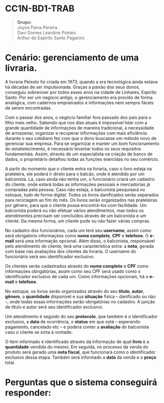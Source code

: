 # CC1N-BD1-TRAB
> <b>Grupo:</b><br>
Joyce Paiva Pereira.<br>
Davi Gomes Leardine Pontes.<br>
Arthur do Espírito Santo Paganini.

# Cenário: gerenciamento de uma livraria.
A livraria Peixoto foi criada em 1973, quando a era tecnológica ainda estava há décadas de ser impulsionada. Graças a paixão dos seus donos, conseguiu sobreviver por todos esses anos na cidade de Linhares, Espirito Santo. Por ser um negócio antigo, o gerenciamento era provido de forma analógica, com cadernos empoeirados e informações nem sempre fáceis de serem encontradas.

Com o passar dos anos, o negócio familiar fora passado dos pais para o filho mais velho. Sabendo que nos dias atuais é impossível lidar com a grande quantidade de informações de maneira tradicional, a necessidade de armazenar, organizar e recuperar informações com mais eficiência durante o seu cotidiano fez com que o dono buscasse um método novo de gerenciar sua empresa. Para se orgarnizar e manter um bom funcionamento do estabelecimento, é necessário levantar todos os seus requisitos fundamentais. Assim, através de um especialista na criação de banco de dados, o proprietário detalhou todas as funções exercidas no seu comércio.

A partir do momento que o cliente entra na livraria, caso o livro esteja na prateleira, ele poderá ir direto para o balcão, onde é atendido por um balconista. Lá, caso ainda não tenha um, o funcionário criará um cadastro do cliente, onde estará todas as informações pessoais e mercadorias já compradas pela pessoa. Caso não esteja, o balconista pesquisará no estoque, tudo de forma digital. Todos os livros danificados serão separados para reciclagem ao fim do mês. Os livros serão organizados nas prateleiras por gênero, para que o cliente possa encontrá-los com facilidade. Um balconista poderá ou não efetuar vários atendimentos, mas todos os atendimentos precisam ser concluídos através de um balconista e um cliente. Da mesma forma, um cliente pode ou não fazer várias compras.

No cadastro dos funcionários, cada um terá seu <b>username</b>, assim como será obrigatório informações como <b>nome completo</b>, <b>CPF</b> e <b>telefone</b>. O <b>e-mail</b> será uma informação opcional. Além disso, o balconista, responsável pelo atendimento do cliente, terá uma característica extra: a <b>nota</b>, gerada com base nas avaliações dos clientes da livraria. O username do funcionário será seu identificador exclusivo.

Os clientes serão cadastrados através do <b>nome completo</b> e <b>CPF</b> como informações obrigatórias, assim como seu CPF será usado como o identificador exclusivo de cada um. Como informações opcionais, há o <b>e-mail</b> e <b>telefone</b>.

No estoque, os livros serão organizados através do seu <b>título</b>, <b>autor</b>, <b>gênero</b>, a <b>quantidade</b> disponível e sua <b>situação</b> física – danificado ou não –, onde todas essas informações serão obrigatórias no cadastro. A junção de título e autor será seu identificador exclusivo. 
  
Um atendimento é seguido do seu <b>protocolo</b>, que também é o identificador exclusivo, a <b>data</b> de ocorrência, o <b>status</b> em que está – esperando pagamento, cancelado etc – e poderá conter a <b>avaliação</b> do balconista caso o cliente se sinta à vontade. 

O item informado é identificado através da informação de qual <b>livro</b> e a <b>quantidade</b> vendida do mesmo. Em seguida, no processo da venda do produto será gerado uma <b>nota fiscal</b>, que funcionará como o identificador exclusivo dessa etapa. Também será informado a <b>data</b> da venda e o <b>preço</b> total.

# Perguntas que o sistema conseguirá responder:
